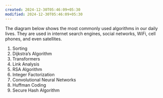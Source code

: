 ```yaml
---
created: 2024-12-30T05:46:09+05:30
modified: 2024-12-30T05:46:09+05:30
---
```


The diagram below shows the most commonly used algorithms in our daily lives. They are used in internet search engines, social networks, WiFi, cell phones, and even satellites.

1. Sorting
2. Dijkstra’s Algorithm
3. Transformers
4. Link Analysis
5. RSA Algorithm
6. Integer Factorization
7. Convolutional Neural Networks
8. Huffman Coding
9. Secure Hash Algorithm

